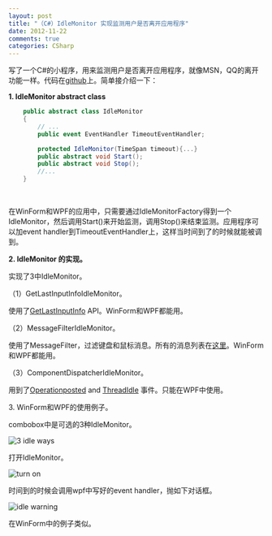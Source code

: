 ```yaml
---
layout: post
title: "（C#）IdleMonitor 实现监测用户是否离开应用程序"
date: 2012-11-22
comments: true
categories: CSharp
---
```

<p>写了一个C#的小程序，用来监测用户是否离开应用程序，就像MSN，QQ的离开功能一样。代码在<a href="https://github.com/fresky/IdleMonitor">github</a>上。简单接介绍一下：</p>  <p><strong>1. IdleMonitor abstract class</strong></p>  

```c#
	public abstract class IdleMonitor
    {
        // ...
        public event EventHandler TimeoutEventHandler;

        protected IdleMonitor(TimeSpan timeout){...}
        public abstract void Start();
        public abstract void Stop();
        //...
    }
```

<p>&#160;</p>

<p>在WinForm和WPF的应用中，只需要通过IdleMonitorFactory得到一个IdleMonitor，然后调用Start()来开始监测，调用Stop()来结束监测。应用程序可以加event handler到TimeoutEventHandler上，这样当时间到了的时候就能被调到。</p>

<p><strong>2. IdleMonitor 的实现。</strong></p>

<p>实现了3中IdleMonitor。</p>

<p>（1）GetLastInputInfoIdleMonitor。</p>

<p>使用了<a href="http://msdn.microsoft.com/en-us/library/windows/desktop/ms646272%28v=vs.85%29.aspx">GetLastInputInfo</a> API。WinForm和WPF都能用。</p>

<p>（2）MessageFilterIdleMonitor。</p>

<p>使用了MessageFilter，过滤键盘和鼠标消息。所有的消息列表在<a href="http://wiki.winehq.org/List_Of_Windows_Messages">这里</a>。WinForm和WPF都能用。</p>

<p>（3）ComponentDispatcherIdleMonitor。</p>

<p>用到了<a href="http://msdn.microsoft.com/en-us/library/system.windows.threading.dispatcherhooks.operationposted.aspx">Operationposted</a> and <a href="http://msdn.microsoft.com/en-us/library/system.windows.interop.componentdispatcher.threadidle%28v=vs.110%29.aspx">ThreadIdle</a> 事件。只能在WPF中使用。</p>

<p>3. WinForm和WPF的使用例子。</p>

<p>combobox中是可选的3种IdleMonitor。</p>

![3 idle ways](https://raw.github.com/fresky/fresky.github.io/source/images/IdleMonitor1.png)

<p>打开IdleMonitor。</p>

![turn on](https://raw.github.com/fresky/fresky.github.io/source/images/IdleMonitor2.png)

<p>时间到的时候会调用wpf中写好的event handler，抛如下对话框。</p>

![idle warning](https://raw.github.com/fresky/fresky.github.io/source/images/IdleMonitor3.png)

<p>在WinForm中的例子类似。</p>